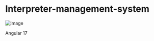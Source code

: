 # Interpreter-management-system

![image](https://github.com/user-attachments/assets/9b372c81-3cbc-48dc-b1ec-9c389f1cd50e)

Angular 17
